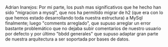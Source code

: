 Adrian Inarejos: 
Por mi parte, los push mas significativos que he hecho han sido "migracion a mysql", que nos ha permitido migrar de h2 (que era con lo que hemos estado desarrollando toda nuestra estructura) a MySql finalmente; luego "comments arreglado", que supuso arreglar un error bastante problemático que no dejaba subir comentarios de nuestro usuario por defecto y por último "bbdd generales" que supuso adaptar gran parte de nuestra arquitectura a ser soportada por bases de datos. 